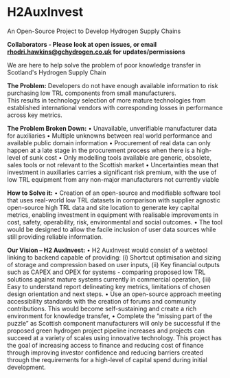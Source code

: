 # H2AuxInvest
An Open-Source Project to Develop Hydrogen Supply Chains

**Collaborators - Please look at open issues, or email rhodri.hawkins@gchydrogen.co.uk for updates/permissions**

We are here to help solve the problem of poor knowledge transfer in Scotland's Hydrogen Supply Chain

**The Problem:**
Developers do not have enough available information to risk purchasing low TRL components from small manufacturers.  
This results in technology selection of more mature technologies from established international vendors with corresponding losses in performance across key metrics.

**The Problem Broken Down:**
•	Unavailable, unverifiable manufacturer data for auxiliaries
•	Multiple unknowns between real world performance and available public domain information
•	Procurement of real data can only happen at a late stage in the procurement process when there is a high-level of sunk cost
•	Only modelling tools available are generic, obsolete, sales tools or not relevant to the Scottish market
•	Uncertainties mean that investment in auxiliaries carries a significant risk premium, with the use of low TRL equipment from any non-major manufacturers not currently viable

**How to Solve it:**
•	Creation of an open-source and modifiable software tool that uses real-world low TRL datasets in comparison with supplier agnostic open-source high TRL data 
and site location to generate key capital metrics, enabling investment in equipment with realisable improvements in cost, safety, operability, risk, environmental and social outcomes.
•	The tool would be designed to allow the facile inclusion of user data sources while still providing reliable information.

**Our Vision – H2 AuxInvest:**
•	H2 AuxInvest would consist of a webtool linking to backend capable of providing: 
(i) Shortcut optimisation and sizing of storage and compression based on user inputs, 
(ii) Key financial outputs such as CAPEX and OPEX for systems - comparing proposed low TRL solutions against mature systems currently in commercial operation, 
(iii) Easy to understand report delineating key metrics, limitations of chosen design orientation and next steps.
•	Use an open-source approach meeting accessibility standards with the creation of forums and community contributions. 
This would become self-sustaining and create a rich environment for knowledge transfer,
•	Complete the “missing part of the puzzle” as Scottish component manufacturers will only be successful if the proposed green hydrogen project pipeline increases 
and projects can succeed at a variety of scales using innovative technology.  This project has the goal of increasing access to finance and reducing cost of finance 
through improving investor confidence and reducing barriers created through the requirements for a high-level of capital spend during initial development.  

